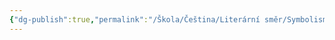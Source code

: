 ```yaml
---
{"dg-publish":true,"permalink":"/Škola/Čeština/Literární směr/Symbolismus/","created":"1980-01-01T00:00:00.000+01:00","updated":"2024-03-18T08:54:43.171+01:00"}
---
```


